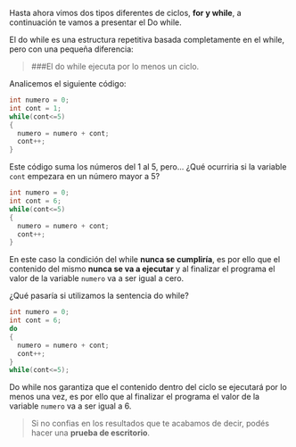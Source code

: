 Hasta ahora vimos dos tipos diferentes de ciclos, **for y while**, a continuación te vamos a presentar el Do while.<br>

El do while es una estructura repetitiva basada completamente en el while, pero con una pequeña diferencia:
> ###El do while ejecuta por lo menos un ciclo.

Analicemos el siguiente código:

``` c
int numero = 0;
int cont = 1;
while(cont<=5)
{
  numero = numero + cont;
  cont++;
}
```

Este código suma los números del 1 al 5, pero... ¿Qué ocurriria si la variable `cont` empezara en un número mayor a 5?

``` c
int numero = 0;
int cont = 6;
while(cont<=5)
{
  numero = numero + cont;
  cont++;
}
```

En este caso la condición del while **nunca se cumpliría**, es por ello que el contenido del mismo **nunca se va a ejecutar** y al finalizar el programa el valor de la variable `numero` va a ser igual a cero.

¿Qué pasaría si utilizamos la sentencia do while?

``` c
int numero = 0;
int cont = 6;
do
{
  numero = numero + cont;
  cont++;
}
while(cont<=5);
```

Do while nos garantiza que el contenido dentro del ciclo se ejecutará por lo menos una vez, es por ello que al finalizar el programa el valor de la variable `numero` va a ser igual a 6.

> Si no confias en los resultados que te acabamos de decir, podés hacer una **prueba de escritorio**.